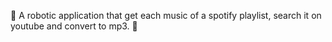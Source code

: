 🤖 A robotic application that get each music of a spotify playlist, search it on youtube and convert to mp3. 🚀